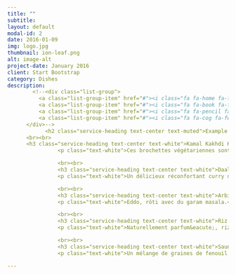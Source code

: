 ```yaml
---
title: ""
subtitle: 
layout: default
modal-id: 2
date: 2016-01-09
img: logo.jpg
thumbnail: ion-leaf.png
alt: image-alt
project-date: January 2016
client: Start Bootstrap
category: Dishes
description: 
        <!--<div class="list-group">
          <a class="list-group-item" href="#"><i class="fa fa-home fa-fw"></i>&nbsp; Dry kala Chana masala</a>
          <a class="list-group-item" href="#"><i class="fa fa-book fa-fw"></i>&nbsp; Library</a>
          <a class="list-group-item" href="#"><i class="fa fa-pencil fa-fw"></i>&nbsp; Applications</a>
          <a class="list-group-item" href="#"><i class="fa fa-cog fa-fw"></i>&nbsp; Settings</a>
      </div>-->
            <h2 class="service-heading text-center text-muted">Example d'un menu végétarien</h2>
      <br><br>     
      <h3 class="service-heading text-center text-white">Kamal Kakhdi Kofta Curry <!--<abbr title="Vegan" class="vegetarianicon">Ⓥ</abbr>--> </h3>
                <p class="text-white">Ces brochettes végétariennes sont faites avec la racine de lotus râpé, pommes de terre , le tofu et farine de pois chiche, lentement mijotés dans une sauce parfumée aromatisé avec gingembre frais, le paprika, le curcuma, le cumin et la cannelle.</p>

                <br><br>
                <h3 class="service-heading text-center text-white">Daal Makhani</h3>
                <p class="text-white">Un délicieux réconfortant curry de lentilles noir fait avec des épices aromatiques et une touche de crème. À servir avec du riz basmati ou pain naan.</p>

                <br><br>
                <h3 class="service-heading text-center text-white">Arbi ki Sabzi</h3>
                <p class="text-white">Eddo, rôti avec du garam masala.</p>

                <br><br>
                <h3 class="service-heading text-center text-white">Riz Basmati</h3>
                <p class="text-white">Naturellement parfum&eacute;, riz à grains longs, pr&eacute;par&eacute; avec cannelle, clous de girofle, la cardamome et poivre</p>

                <br><br>
                <h3 class="service-heading text-center text-white">Saunf</h3>
                <p class="text-white">Un mélange de graines de fenouil nature et enrobées de sucre, à déguster idéalement après le repas pour profiter de leurs propriétés digestives</p>

---
```

